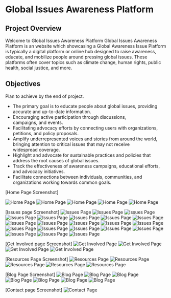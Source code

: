 # Global Issues Awareness Platform
## Project Overview 
Welcome to Global Issues Awareness Platform
Global Issues Awareness Platform is an website which showcasing a Global Awareness Issue Platform is typically a digital platform or online hub designed to raise awareness, educate, and mobilize people around pressing global issues. These platforms often cover topics such as climate change, human rights, public health, social justice, and more. 

## Objectives
Plan to achieve by the end of project.

- The primary goal is to educate people about global issues, providing accurate and up-to-date information.
- Encouraging active participation through discussions, campaigns, and events.
- Facilitating advocacy efforts by connecting users with organizations, petitions, and policy proposals.
- Amplify underrepresented voices and stories from around the world, bringing attention to critical issues that may not receive widespread coverage.
- Highlight and advocate for sustainable practices and policies that address the root causes of global issues.
- Track the effectiveness of awareness campaigns, educational efforts, and advocacy initiatives.
- Facilitate connections between individuals, communities, and organizations working towards common goals.

[Home Page Screenshot]

![Home Page](./images/homepage1.png)
![Home Page](./images/homepage2.png)
![Home Page](./images/homepage3.png)
![Home Page](./images/homepage4.png)
![Home Page](./images/homepage5.png)


[Issues page Screenshot]
![Issues Page](./images/issues1.png)
![Issues Page](./images/issues2.png)
![Issues Page](./images/issues3.png)
![Issues Page](./images/issues4.png)
![Issues Page](./images/issues5.png)
![Issues Page](./images/issues6.png)
![Issues Page](./images/issues7.png)
![Issues Page](./images/issues8.png)
![Issues Page](./images/issues9.png)
![Issues Page](./images/issues10.png)
![Issues Page](./images/issues11.png)
![Issues Page](./images/issues12.png)
![Issues Page](./images/issues13.png)
![Issues Page](./images/issues14.png)
![Issues Page](./images/issues15.png)
![Issues Page](./images/issues16.png)
![Issues Page](./images/issues17.png)
![Issues Page](./images/issues18.png)
![Issues Page](./images/issues19.png)
![Issues Page](./images/issues20.png)
![Issues Page](./images/issues21.png)

[Get Involved page Screenshot]
![Get Involved Page](./images/get%20involved1.png)
![Get Involved Page](./images/get%20involved2.png)
![Get Involved Page](./images/get%20involved3.png)
![Get Involved Page](./images/get%20involved4.png)


[Resources Page Screenshot]
![Resources Page](./images/resources1.png)
![Resources Page](./images/resources2.png)
![Resources Page](./images/resources3.png)
![Resources Page](./images/resources4.png)
![Resources Page](./images/resources5.png)


[Blog Page Screenshot]
![Blog Page](./images/blog1.png)
![Blog Page](./images/blog2.png)
![Blog Page](./images/blog3.png)
![Blog Page](./images/blog4.png)
![Blog Page](./images/blog5.png)
![Blog Page](./images/blog6.png)
![Blog Page](./images/blog7.png)

[Contact page Screenshot]
![Contact Page](./images/contact1.png)
